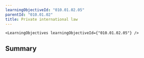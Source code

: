 ```yaml
---
learningObjectiveId: "010.01.02.05"
parentId: "010.01.02"
title: Private international law
---
```


```tsx eval
<LearningObjectives learningObjectiveId={"010.01.02.05"} />
```

## Summary
